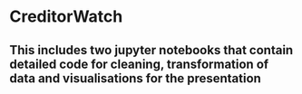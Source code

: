 # CreditorWatch

## This includes two jupyter notebooks that contain detailed code for cleaning, transformation of data and visualisations for the presentation 
